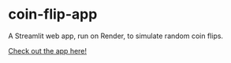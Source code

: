 # coin-flip-app
A Streamlit web app, run on Render, to simulate random coin flips.

[Check out the app here!](https://random-coin-flip-app.onrender.com)
